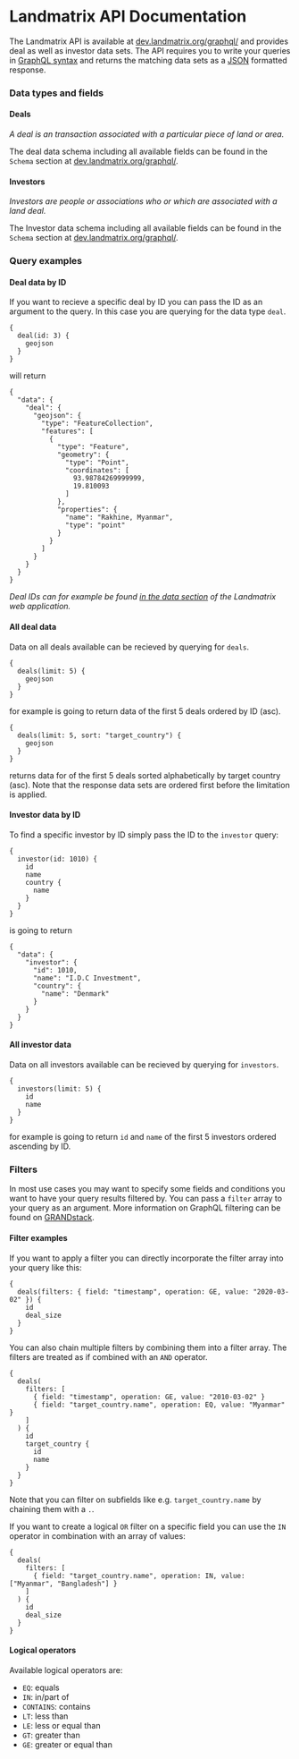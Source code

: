 # Landmatrix API Documentation

The Landmatrix API is available at [dev.landmatrix.org/graphql/](dev.landmatrix.org/graphql/) and provides deal as well as investor data sets.
The API requires you to write your queries in [GraphQL syntax](https://graphql.org/learn/) and returns the matching data sets as a [JSON](https://www.json.org/json-en.html) formatted response.


### Data types and fields
#### Deals
_A deal is an transaction associated with a particular piece of land or area._

The deal data schema including all available fields can be found in the `Schema` section at [dev.landmatrix.org/graphql/](dev.landmatrix.org/graphql/).

#### Investors
_Investors are people or associations who or which are associated with a land deal._

The Investor data schema including all available fields can be found in the `Schema` section at [dev.landmatrix.org/graphql/](dev.landmatrix.org/graphql/).


### Query examples

#### Deal data by ID

If you want to recieve a specific deal by ID you can pass the ID as an argument to the query. In this case you are querying for the data type `deal`.
```
{
  deal(id: 3) {
    geojson
  }
}
``` 
will return 
```
{
  "data": {
    "deal": {
      "geojson": {
        "type": "FeatureCollection",
        "features": [
          {
            "type": "Feature",
            "geometry": {
              "type": "Point",
              "coordinates": [
                93.98784269999999,
                19.810093
              ]
            },
            "properties": {
              "name": "Rakhine, Myanmar",
              "type": "point"
            }
          }
        ]
      }
    }
  }
}
```

_Deal IDs can for example be found [in the data section](https://landmatrix.org/data/) of the Landmatrix web application._

#### All deal data

Data on all deals available can be recieved by querying for `deals`.
```
{
  deals(limit: 5) {
    geojson
  }
}
```
for example is going to return data of the first 5 deals ordered by ID (asc).


```
{
  deals(limit: 5, sort: "target_country") {
    geojson
  }
}
```
returns data for of the first 5 deals sorted alphabetically by target country (asc).
Note that the response data sets are ordered first before the limitation is applied.

#### Investor data by ID

To find a specific investor by ID simply pass the ID to the `investor` query:
```
{
  investor(id: 1010) {
    id
    name
    country {
      name
    }
  }
}
```
is going to return 
```
{
  "data": {
    "investor": {
      "id": 1010,
      "name": "I.D.C Investment",
      "country": {
        "name": "Denmark"
      }
    }
  }
}
```

#### All investor data

Data on all investors available can be recieved by querying for `investors`.
```
{
  investors(limit: 5) {
    id
    name
  }
}
```
for example is going to return `id` and `name` of the first 5 investors ordered ascending by ID.


### Filters

In most use cases you may want to specify some fields and conditions you want to have your query results filtered by.
You can pass a `filter` array to your query as an argument. More information on GraphQL filtering can be found on [GRANDstack](https://grandstack.io/docs/graphql-filtering/#filter-argument).

#### Filter examples

If you want to apply a filter you can directly incorporate the filter array into your query like this:
```
{
  deals(filters: { field: "timestamp", operation: GE, value: "2020-03-02" }) {
    id
    deal_size
  }
}
```

You can also chain multiple filters by combining them into a filter array. The filters are treated as if combined with an `AND` operator.

```
{
  deals(
    filters: [
      { field: "timestamp", operation: GE, value: "2010-03-02" }
      { field: "target_country.name", operation: EQ, value: "Myanmar" }
    ]
  ) {
    id
    target_country {
      id
      name
    }
  }
}
```
Note that you can filter on subfields like e.g. `target_country.name` by chaining them with a `.`.

If you want to create a logical `OR` filter on a specific field you can use the `IN` operator in combination with an array of values:
```
{
  deals(
    filters: [
      { field: "target_country.name", operation: IN, value: ["Myanmar", "Bangladesh"] }
    ]
  ) {
    id
	deal_size
  }
}
```


#### Logical operators

Available logical operators are:

* `EQ`: equals
* `IN`: in/part of
* `CONTAINS`: contains
* `LT`: less than
* `LE`: less or equal than
* `GT`: greater than
* `GE`: greater or equal than
